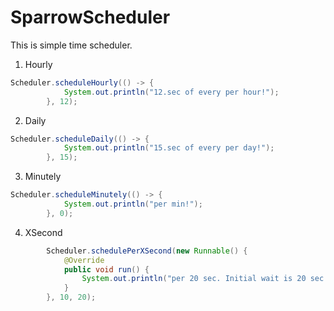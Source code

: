 # SparrowScheduler
This is simple time scheduler.
1. Hourly
``` java
Scheduler.scheduleHourly(() -> {
            System.out.println("12.sec of every per hour!");
        }, 12);
```
2. Daily
``` java
Scheduler.scheduleDaily(() -> {
            System.out.println("15.sec of every per day!");
        }, 15);
```
3. Minutely
``` java
Scheduler.scheduleMinutely(() -> {
            System.out.println("per min!");
        }, 0);
```
4. XSecond
``` java
        Scheduler.schedulePerXSecond(new Runnable() {
            @Override
            public void run() {
                System.out.println("per 20 sec. Initial wait is 20 sec!");
            }
        }, 10, 20);
```
